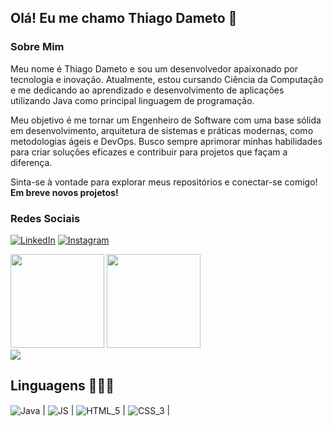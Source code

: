 ## Olá! Eu me chamo Thiago Dameto 👻
### Sobre Mim

Meu nome é Thiago Dameto e sou um desenvolvedor apaixonado por tecnologia e inovação. Atualmente, estou cursando Ciência da Computação e me dedicando ao aprendizado e desenvolvimento de aplicações utilizando Java como principal linguagem de programação. <br/>

Meu objetivo é me tornar um Engenheiro de Software com uma base sólida em desenvolvimento, arquitetura de sistemas e práticas modernas, como metodologias ágeis e DevOps. Busco sempre aprimorar minhas habilidades para criar soluções eficazes e contribuir para projetos que façam a diferença. <br/>

Sinta-se à vontade para explorar meus repositórios e conectar-se comigo! <b>Em breve novos projetos!</b><br/>


### Redes Sociais

[![LinkedIn](https://img.shields.io/badge/LinkedIn-0077B5?style=for-the-badge&logo=linkedin&logoColor=white)](https://www.linkedin.com/in/thiagodameto/)
[![Instagram](https://img.shields.io/badge/Instagram-E4405F?style=for-the-badge&logo=instagram&logoColor=white)](https://instagram.com/fvckdameto)

<div style="display: inline-block">
    <img height="150em" src="https://github-readme-stats.vercel.app/api?username=dametoou&show_icons=true&theme=holi" />
    <img height="150em" src="https://github-readme-stats.vercel.app/api/top-langs/?username=dametoou&layout=compact" />
</div>
<br/>
<img align="center" src="https://github.com/dametoou/dametoou/assets/126725601/aa85acd4-0aab-4942-9ff1-d01bb9a51415" />

## Linguagens 🧑🏻‍💻

<div style="display: inline-block">
    <img align="center" alt="Java" src="https://img.shields.io/badge/Java-ED8B00?style=for-the-badge&logo=openjdk&logoColor=white" /> |
    <img align="center" alt="JS" src="https://img.shields.io/badge/JavaScript-F7DF1E?style=for-the-badge&logo=javascript&logoColor=black" /> |
    <img align="center" alt="HTML_5" src="https://img.shields.io/badge/HTML5-E34F26?style=for-the-badge&logo=html5&logoColor=white" /> |
    <img align="center" alt="CSS_3" src="https://img.shields.io/badge/CSS3-1572B6?style=for-the-badge&logo=css3&logoColor=white" /> |
</div>
